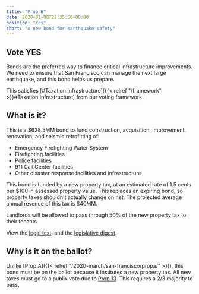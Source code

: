 ```yaml
---
title: "Prop B"
date: 2020-01-08T22:35:50-08:00
position: "Yes"
short: "A new bond for earthquake safety"
---
```


## Vote YES

Bonds are the preferred way to finance critical infrastructure improvements.
We need to ensure that San Francisco can manage the next large earthquake, and
this bond helps us prepare.

This satisfies [#Taxation.Infrastructure]({{< relref "/framework" >}}#Taxation.Infrastructure)
from our voting framework.

## What is it?

This is a $628.5MM bond to fund construction, acquisition, improvement, renovation, and seismic retrofitting of:
* Emergency Firefighting Water System
* Firefighting facilities
* Police facilities
* 911 Call Center facilities
* Other disaster response facilities and infrastructure

This bond is funded by a new property tax, at an estimated rate of 1.5 cents
per $100 in assessed property value. This replaces an expiring bond, so
property taxes shouldn't actually change on net. The projected average annual
revenue of this tax is $40MM.

Landlords will be allowed to pass through 50% of the new property tax to their
tenants.

View the [legal text](https://sfelections.sfgov.org/sites/default/files/Documents/candidates/NOV2019_EarthquakeSafetyEmergencyResponse_LegalText.pdf),
and the [legislative digest](https://sfelections.sfgov.org/sites/default/files/Documents/candidates/NOV2019_EarthquakeSafetyEmergencyResponse_LegislativeDigest.pdf).

## Why is it on the ballot?

Unlike [Prop A]({{< relref "/2020-march/san-francisco/propa/" >}}), this bond
must be on the ballot because it institutes a new property tax. All new taxes
must go to a publix vote due to [Prop 13](https://en.wikipedia.org/wiki/1978_California_Proposition_13).
This requires a 2/3 majority to pass.
